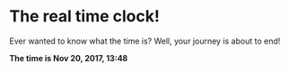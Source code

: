 # The real time clock!

Ever wanted to know what the time is? Well, your journey is about to end!

**The time is Nov 20, 2017, 13:48**